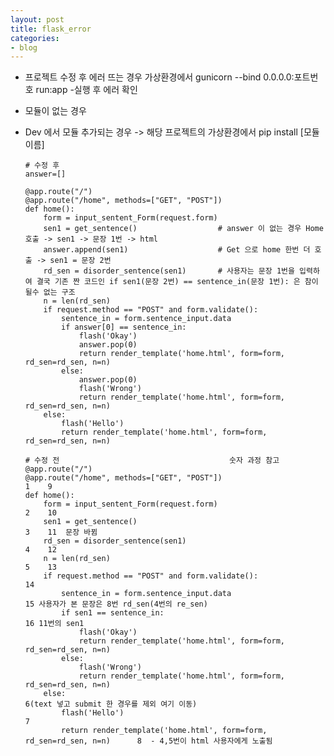 ```yaml
---
layout: post
title: flask_error
categories:
- blog
---
```



* 프로젝트 수정 후 에러 뜨는 경우 가상환경에서 gunicorn --bind 0.0.0.0:포트번호 run:app  -실행 후 에러 확인
* 모듈이 없는 경우
* Dev 에서 모듈 추가되는 경우 -> 해당 프로젝트의 가상환경에서 pip install [모듈이름]

      # 수정 후
      answer=[]

      @app.route("/")
      @app.route("/home", methods=["GET", "POST"])
      def home():
          form = input_sentent_Form(request.form)
          sen1 = get_sentence()                  # answer 이 없는 경우 Home 호출 -> sen1 -> 문장 1번 -> html
          answer.append(sen1)                    # Get 으로 home 한번 더 호출 -> sen1 = 문장 2번
          rd_sen = disorder_sentence(sen1)       # 사용자는 문장 1번을 입력하여 결국 기존 짠 코드인 if sen1(문장 2번) == sentence_in(문장 1번): 은 참이 될수 없는 구조
          n = len(rd_sen)
          if request.method == "POST" and form.validate():
              sentence_in = form.sentence_input.data
              if answer[0] == sentence_in:
                  flash('Okay')
                  answer.pop(0)
                  return render_template('home.html', form=form, rd_sen=rd_sen, n=n)
              else:
                  answer.pop(0)
                  flash('Wrong')
                  return render_template('home.html', form=form, rd_sen=rd_sen, n=n)
          else:
              flash('Hello')
              return render_template('home.html', form=form, rd_sen=rd_sen, n=n)
              
      # 수정 전                                      숫자 과정 참고
      @app.route("/")
      @app.route("/home", methods=["GET", "POST"])                                   1    9  
      def home():                                                                     
          form = input_sentent_Form(request.form)                                    2    10
          sen1 = get_sentence()                                                      3    11  문장 바뀜                  
          rd_sen = disorder_sentence(sen1)                                           4    12
          n = len(rd_sen)                                                            5    13
          if request.method == "POST" and form.validate():                                14
              sentence_in = form.sentence_input.data                                      15 사용자가 본 문장은 8번 rd_sen(4번의 re_sen)
              if sen1 == sentence_in:                                                     16 11번의 sen1 
                  flash('Okay')
                  return render_template('home.html', form=form, rd_sen=rd_sen, n=n)
              else:
                  flash('Wrong')
                  return render_template('home.html', form=form, rd_sen=rd_sen, n=n)
          else:                                                                       6(text 넣고 submit 한 경우를 제외 여기 이동)
              flash('Hello')                                                          7
              return render_template('home.html', form=form, rd_sen=rd_sen, n=n)      8  - 4,5번이 html 사용자에게 노출됨
              
